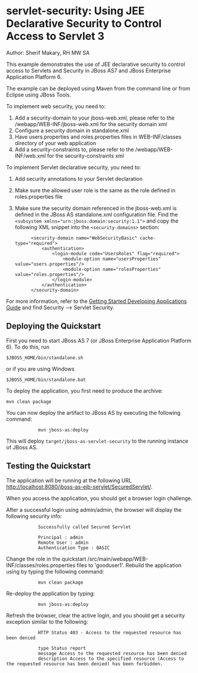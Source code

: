 servlet-security:  Using JEE Declarative Security to Control Access to Servlet 3
====================
Author: Sherif Makary, RH MW SA

This example demonstrates the use of JEE declarative security to control access to Servlets and Security in JBoss AS7 and JBoss Enterprise Application Platform 6.

The example can be deployed using Maven from the command line or from Eclipse using JBoss Tools.

To implement web security, you need to:

1. Add a security-domain to your jboss-web.xml, please refer to the /webapp/WEB-INF/jboss-web.xml for the security domain xml  
2. Configure a security domain in standalone.xml
3. Have users.properties and roles.properties files in WEB-INF/classes directory of your web application
4. Add a security-constraints to, please refer to the /webapp/WEB-INF/web.xml for the security-constraints xml

To implement Servlet declarative security, you need to:

1. Add security annotations to your Servlet declaration
2. Make sure the allowed user role is the same as the role defined in roles.properties file
3. Make sure the security domain referenced in the jboss-web.xml is defined in the JBoss AS standalone.xml configuration file. Find the `<subsystem xmlns="urn:jboss:domain:security:1.1">` and copy the following XML snippet into the `<security-domains>` section:

             <security-domain name="WebSecurityBasic" cache-type="required">
                 <authentication>
                     <login-module code="UsersRoles" flag="required">
                         <module-option name="usersProperties" value="users.properties"/>
                         <module-option name="rolesProperties" value="roles.properties"/>
                     </login-module>
                 </authentication>
             </security-domain>

For more information, refer to the  <a href="https://docs.jboss.org/author/display/AS71/Getting+Started+Developing+Applications+Guide" title="Getting Started Developing Applications Guide">Getting Started Developing Applications Guide</a> and find Security --> Servlet Security.


## Deploying the Quickstart

First you need to start JBoss AS 7 (or JBoss Enterprise Application Platform 6). To do this, run

    $JBOSS_HOME/bin/standalone.sh

or if you are using Windows

    $JBOSS_HOME/bin/standalone.bat

To deploy the application, you first need to produce the archive:

    mvn clean package


You can now deploy the artifact to JBoss AS by executing the following command:

                mvn jboss-as:deploy

This will deploy `target/jboss-as-servlet-security` to the running instance of JBoss AS.

## Testing the Quickstart

The application will be running at the following URL <http://localhost:8080/jboss-as-ejb-servlet/SecuredServlet/>.

When you access the application, you should get a browser login challenge.

After a successful login using admin/admin, the browser will display the following security info:

                Successfully called Secured Servlet

				Principal : admin
				Remote User : admin
				Authentication Type : BASIC

Change the role in the quickstart /src/main/webapp/WEB-INF/classes/roles.properties files to 'gooduser1'. 
Rebuild the application using by typing the following command:

                mvn clean package

Re-deploy the application by typing:

                mvn jboss-as:deploy

Refresh the browser, clear the active login, and you should get a security exception similar to the following: 

                HTTP Status 403 - Access to the requested resource has been denied

                type Status report
                message Access to the requested resource has been denied
                description Access to the specified resource (Access to the requested resource has been denied) has been forbidden.
